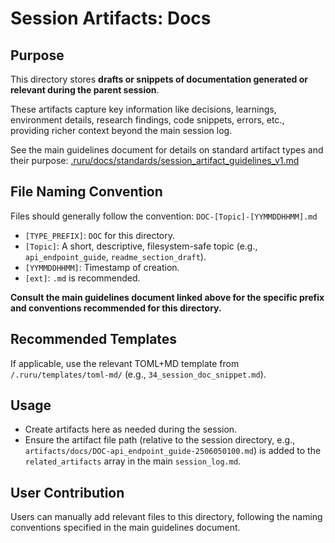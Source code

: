 # Session Artifacts: Docs

## Purpose

This directory stores **drafts or snippets of documentation generated or relevant during the parent session**.

These artifacts capture key information like decisions, learnings, environment details, research findings, code snippets, errors, etc., providing richer context beyond the main session log.

See the main guidelines document for details on standard artifact types and their purpose:
[.ruru/docs/standards/session_artifact_guidelines_v1.md](/.ruru/docs/standards/session_artifact_guidelines_v1.md)

## File Naming Convention

Files should generally follow the convention: `DOC-[Topic]-[YYMMDDHHMM].md`

*   `[TYPE_PREFIX]`: `DOC` for this directory.
*   `[Topic]`: A short, descriptive, filesystem-safe topic (e.g., `api_endpoint_guide`, `readme_section_draft`).
*   `[YYMMDDHHMM]`: Timestamp of creation.
*   `[ext]`: `.md` is recommended.

**Consult the main guidelines document linked above for the specific prefix and conventions recommended for this directory.**

## Recommended Templates

If applicable, use the relevant TOML+MD template from `/.ruru/templates/toml-md/` (e.g., `34_session_doc_snippet.md`).

## Usage

*   Create artifacts here as needed during the session.
*   Ensure the artifact file path (relative to the session directory, e.g., `artifacts/docs/DOC-api_endpoint_guide-2506050100.md`) is added to the `related_artifacts` array in the main `session_log.md`.

## User Contribution

Users can manually add relevant files to this directory, following the naming conventions specified in the main guidelines document.